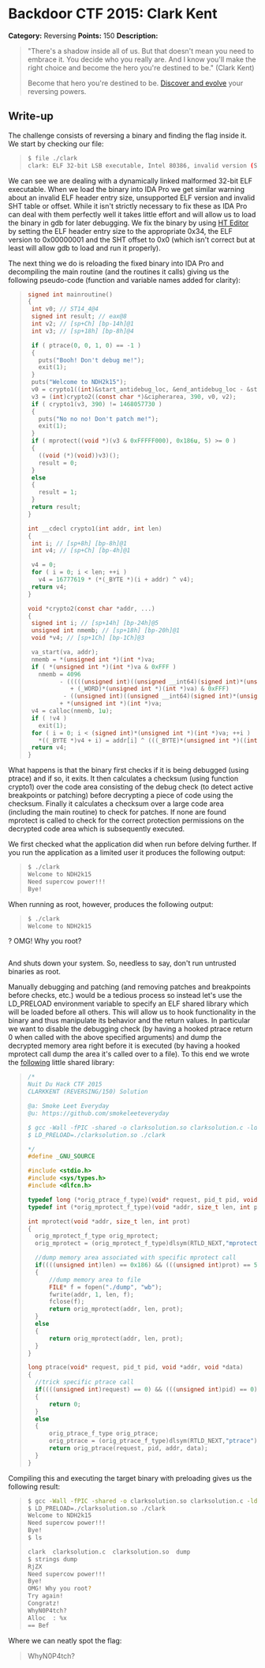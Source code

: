 # Backdoor CTF 2015: Clark Kent

**Category:** Reversing
**Points:** 150
**Description:** 

> "There's a shadow inside all of us. But that doesn't mean you need to embrace it. You decide who you really are. And I know you'll make the right choice and become the hero you're destined to be." (Clark Kent)
> 
> Become that hero you're destined to be. [Discover and evolve](challenge/clark.tar.gz) your reversing powers.

## Write-up

The challenge consists of reversing a binary and finding the flag inside it. We start by checking our file:

>```bash
>$ file ./clark
> clark: ELF 32-bit LSB executable, Intel 80386, invalid version (SYSV), for GNU/Linux 2.6.24, dynamically linked (uses shared libs), corrupted section header size
>```

We can see we are dealing with a dynamically linked malformed 32-bit ELF executable. When we load the binary into IDA Pro we get similar warning about an invalid ELF header entry size, unsupported ELF version and invalid SHT table or offset. While it isn't strictly necessary to fix these as IDA Pro can deal with them perfectly well it takes little effort and will allow us to load the binary in gdb for later debugging. We fix the binary by using [HT Editor](http://hte.sourceforge.net) by setting the ELF header entry size to the appropriate 0x34, the ELF version to 0x00000001 and the SHT offset to 0x0 (which isn't correct but at least will allow gdb to load and run it properly).

The next thing we do is reloading the fixed binary into IDA Pro and decompiling the main routine (and the routines it calls) giving us the following pseudo-code (function and variable names added for clarity):

>```c
>signed int mainroutine()
>{
>  int v0; // ST14_4@4
>  signed int result; // eax@8
>  int v2; // [sp+Ch] [bp-14h]@1
>  int v3; // [sp+18h] [bp-8h]@4
>
>  if ( ptrace(0, 0, 1, 0) == -1 )
>  {
>    puts("Booh! Don't debug me!");
>    exit(1);
>  }
>  puts("Welcome to NDH2k15");
>  v0 = crypto1((int)&start_antidebug_loc, &end_antidebug_loc - &start_antidebug_loc);
>  v3 = (int)crypto2((const char *)&cipherarea, 390, v0, v2);
>  if ( crypto1(v3, 390) != 1468057730 )
>  {
>    puts("No no no! Don't patch me!");
>    exit(1);
>  }
>  if ( mprotect((void *)(v3 & 0xFFFFF000), 0x186u, 5) >= 0 )
>  {
>    ((void (*)(void))v3)();
>    result = 0;
>  }
>  else
>  {
>    result = 1;
>  }
>  return result;
>}
>
>int __cdecl crypto1(int addr, int len)
>{
>  int i; // [sp+8h] [bp-8h]@1
>  int v4; // [sp+Ch] [bp-4h]@1
>
>  v4 = 0;
>  for ( i = 0; i < len; ++i )
>    v4 = 16777619 * (*(_BYTE *)(i + addr) ^ v4);
>  return v4;
>}
>
>void *crypto2(const char *addr, ...)
>{
>  signed int i; // [sp+14h] [bp-24h]@5
>  unsigned int nmemb; // [sp+18h] [bp-20h]@1
>  void *v4; // [sp+1Ch] [bp-1Ch]@3
>
>  va_start(va, addr);
>  nmemb = *(unsigned int *)(int *)va;
>  if ( *(unsigned int *)(int *)va & 0xFFF )
>    nmemb = 4096
>          - (((((unsigned int)((unsigned __int64)(signed int)*(unsigned int *)(int *)va >> 32) >> 20)
>             + (_WORD)*(unsigned int *)(int *)va) & 0xFFF)
>           - ((unsigned int)((unsigned __int64)(signed int)*(unsigned int *)(int *)va >> 32) >> 20))
>          + *(unsigned int *)(int *)va;
>  v4 = calloc(nmemb, 1u);
>  if ( !v4 )
>    exit(1);
>  for ( i = 0; i < (signed int)*(unsigned int *)(int *)va; ++i )
>    *((_BYTE *)v4 + i) = addr[i] ^ (((_BYTE)*(unsigned int *)((int *)va + 1) << (char)i % 4) | (*(unsigned int *)((int *)va + 1) >> (-128 - (char)i % 4)));
>  return v4;
>}
>```

What happens is that the binary first checks if it is being debugged (using ptrace) and if so, it exits. It then calculates a checksum (using function crypto1) over the code area consisting of the debug check (to detect active breakpoints or patching) before decrypting a piece of code using the checksum. Finally it calculates a checksum over a large code area (including the main routine) to check for patches. If none are found mprotect is called to check for the correct protection permissions on the decrypted code area which is subsequently executed.

We first checked what the application did when run before delving further. If you run the application as a limited user it produces the following output:

>```bash
>$ ./clark
> Welcome to NDH2k15
> Need supercow power!!!
> Bye!
>```

When running as root, however, produces the following output:

>```bash
>$ ./clark
> Welcome to NDH2k15
? OMG! Why you root?
>```

And shuts down your system. So, needless to say, don't run untrusted binaries as root.

Manually debugging and patching (and removing patches and breakpoints before checks, etc.) would be a tedious process so instead let's use the LD_PRELOAD environment variable to specify an ELF shared library which will be loaded before all others. This will allow us to hook functionality in the binary and thus manipulate its behavior and the return values. In particular we want to disable the debugging check (by having a hooked ptrace return 0 when called with the above specified arguments) and dump the decrypted memory area right before it is executed (by having a hooked mprotect call dump the area it's called over to a file). To this end we wrote the [following](solution/clarksolution.c) little shared library:

>```c
>/*
>Nuit Du Hack CTF 2015
>CLARKKENT (REVERSING/150) Solution
>
>@a: Smoke Leet Everyday
>@u: https://github.com/smokeleeteveryday
>
>$ gcc -Wall -fPIC -shared -o clarksolution.so clarksolution.c -ldl
>$ LD_PRELOAD=./clarksolution.so ./clark
>
>*/
>#define _GNU_SOURCE
>
>#include <stdio.h>
>#include <sys/types.h>
>#include <dlfcn.h>
>
>typedef long (*orig_ptrace_f_type)(void* request, pid_t pid, void *addr, void *data);
>typedef int (*orig_mprotect_f_type)(void *addr, size_t len, int prot);
>
>int mprotect(void *addr, size_t len, int prot)
>{
>	orig_mprotect_f_type orig_mprotect;
>	orig_mprotect = (orig_mprotect_f_type)dlsym(RTLD_NEXT,"mprotect");
>
>	//dump memory area associated with specific mprotect call
>	if((((unsigned int)len) == 0x186) && (((unsigned int)prot) == 5))
>	{
>		//dump memory area to file
>		FILE* f = fopen("./dump", "wb");
>		fwrite(addr, 1, len, f);
>		fclose(f);
>		return orig_mprotect(addr, len, prot);
>	}
>	else
>	{
>		return orig_mprotect(addr, len, prot);
>	}
>}
>
>long ptrace(void* request, pid_t pid, void *addr, void *data)
>{
>	//trick specific ptrace call
>	if((((unsigned int)request) == 0) && (((unsigned int)pid) == 0) && (((unsigned int)addr) == 1) && (((unsigned int)0) == 0))
>	{
>		return 0;
>	}
>	else
>	{
>		orig_ptrace_f_type orig_ptrace;
>	    orig_ptrace = (orig_ptrace_f_type)dlsym(RTLD_NEXT,"ptrace");
>	    return orig_ptrace(request, pid, addr, data);
>	}
>}
>```

Compiling this and executing the target binary with preloading gives us the following result:

>```bash
>$ gcc -Wall -fPIC -shared -o clarksolution.so clarksolution.c -ldl
>$ LD_PRELOAD=./clarksolution.so ./clark
> Welcome to NDH2k15
> Need supercow power!!!
> Bye!
> $ ls
> 
> clark  clarksolution.c  clarksolution.so  dump
> $ strings dump
> RjZX
> Need supercow power!!!
> Bye!
> OMG! Why you root?
> Try again!
> Congratz!
> WhyN0P4tch?
> Alloc  : %x
> == Bef
>```

Where we can neatly spot the flag:

> WhyN0P4tch?
